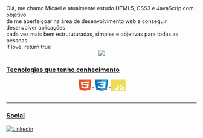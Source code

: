 <div align="left">
   Olá, me chamo Micael e atualmente estudo HTML5, CSS3 e JavaScrip com objetivo<br>
   de me aperfeiçoar na área de desenvolvimento web e conseguir desenvolver aplicações<br> 
   cada vez mais bem estrututuradas, simples e objetivas para todas as pessoas.<br>
   if love: return true
</div>

<div align="center">
  <a href="https://github.com/micaelsev">
  <img height="150em" src="https://github-readme-stats.vercel.app/api/top-langs/?username=micaelsev&layout=compact&langs_count=7&theme=dracula"/>
</div>

### Tecnologias que tenho conhecimento
<div style="display: inline_block" align="center">
  <img align="center" alt="micaelsev-HTML" height="30" width="40" src="https://raw.githubusercontent.com/devicons/devicon/master/icons/html5/html5-original.svg">
  <img align="center" alt="micaelsev-CSS" height="30" width="40" src="https://raw.githubusercontent.com/devicons/devicon/master/icons/css3/css3-original.svg">
  <img align="center" alt="micaelsev-Js" height="30" width="40" src="https://raw.githubusercontent.com/devicons/devicon/master/icons/javascript/javascript-plain.svg">
</div><br/>

---

### Social
[![Linkedin](https://img.shields.io/badge/LinkedIn-0077B5?style=for-the-badge&logo=linkedin&logoColor=white)](https://www.linkedin.com/in/micael-severino-53a65621b/)
